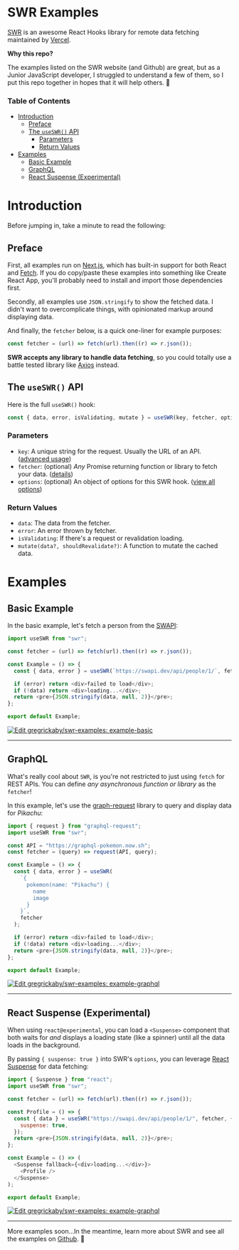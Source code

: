 # SWR Examples

[SWR](https://swr.now.sh/) is an awesome React Hooks library for remote data fetching maintained by [Vercel](https://vercel.com).

**Why this repo?**

The examples listed on the SWR website (and Github) are great, but as a Junior JavaScript developer, I struggled to understand a few of them, so I put this repo together in hopes that it will help others. 🍻

### Table of Contents

- [Introduction](#introduction)
  - [Preface](#preface)
  - [The `useSWR()` API](#the-useswr-api)
    - [Parameters](#parameters)
    - [Return Values](#return-values)
- [Examples](#examples)
  - [Basic Example](#basic-example)
  - [GraphQL](#graphql)
  - [React Suspense (Experimental)](#react-suspense-experimental)

# Introduction

Before jumping in, take a minute to read the following:

## Preface

First, all examples run on [Next.js](https://nextjs.org/), which has built-in support for both React and [Fetch](https://nextjs.org/blog/next-9-4#improved-built-in-fetch-support). If you do copy/paste these examples into something like Create React App, you'll probably need to install and import those dependencies first. 

Secondly, all examples use `JSON.stringify` to show the fetched data. I didn't want to overcomplicate things, with opinionated markup around displaying data.

And finally, the `fetcher` below, is a quick one-liner for example purposes:

```js
const fetcher = (url) => fetch(url).then((r) => r.json());
```

**SWR accepts any library to handle data fetching**, so you could totally use a battle tested library like [Axios](https://github.com/axios/axios) instead.


## The `useSWR()` API

Here is the full `useSWR()` hook:

```js
const { data, error, isValidating, mutate } = useSWR(key, fetcher, options);
```

### Parameters

- `key`: A unique string for the request. Usually the URL of an API. ([advanced usage](https://github.com/vercel/swr#conditional-fetching))
- `fetcher`: (optional) _Any_ Promise returning function or library to fetch your data. ([details](https://github.com/vercel/swr#data-fetching))
- `options`: (optional) An object of options for this SWR hook. ([view all options](https://github.com/vercel/swr#options))

### Return Values

- `data`: The data from the fetcher.
- `error`: An error thrown by fetcher.
- `isValidating`: If there's a request or revalidation loading.
- `mutate(data?, shouldRevalidate?)`: A function to mutate the cached data.

# Examples

## Basic Example

In the basic example, let's fetch a person from the [SWAPI](https://swapi.dev/):

```js
import useSWR from "swr";

const fetcher = (url) => fetch(url).then((r) => r.json());

const Example = () => {
  const { data, error } = useSWR(`https://swapi.dev/api/people/1/`, fetcher);

  if (error) return <div>failed to load</div>;
  if (!data) return <div>loading...</div>;
  return <pre>{JSON.stringify(data, null, 2)}</pre>;
};

export default Example;
```

[![Edit gregrickaby/swr-examples: example-basic](https://codesandbox.io/static/img/play-codesandbox.svg)](https://codesandbox.io/s/github/gregrickaby/swr-examples/tree/master/example-basic?fontsize=14&hidenavigation=1&theme=dark)

---

## GraphQL

What's really cool about `SWR`, is you're not restricted to just using `fetch` for REST APIs. You can define _any asynchronous function or library_ as the `fetcher`!

In this example, let's use the [graph-request](https://www.npmjs.com/package/graphql-request) library to query and display data for _Pikachu_:

```js
import { request } from "graphql-request";
import useSWR from "swr";

const API = "https://graphql-pokemon.now.sh";
const fetcher = (query) => request(API, query);

const Example = () => {
  const { data, error } = useSWR(
    `{
      pokemon(name: "Pikachu") {
        name
        image
      }
    }`,
    fetcher
  );

  if (error) return <div>failed to load</div>;
  if (!data) return <div>loading...</div>;
  return <pre>{JSON.stringify(data, null, 2)}</pre>;
};

export default Example;
```

[![Edit gregrickaby/swr-examples: example-graphql](https://codesandbox.io/static/img/play-codesandbox.svg)](https://codesandbox.io/s/github/gregrickaby/swr-examples/tree/master/example-graphql?fontsize=14&hidenavigation=1&theme=dark)

---

## React Suspense (Experimental)

When using `react@experimental`, you can load a `<Suspense>` component that both waits for _and_ displays a loading state (like a spinner) until all the data loads in the background.

By passing `{ suspense: true }` into SWR's `options`, you can leverage [React Suspense](https://reactjs.org/docs/concurrent-mode-suspense.html) for data fetching:

```js
import { Suspense } from "react";
import useSWR from "swr";

const fetcher = (url) => fetch(url).then((r) => r.json());

const Profile = () => {
  const { data } = useSWR("https://swapi.dev/api/people/1/", fetcher, {
    suspense: true,
  });
  return <pre>{JSON.stringify(data, null, 2)}</pre>;
};

const Example = () => (
  <Suspense fallback={<div>loading...</div>}>
    <Profile />
  </Suspense>
);

export default Example;
```

[![Edit gregrickaby/swr-examples: example-graphql](https://codesandbox.io/static/img/play-codesandbox.svg)](https://codesandbox.io/s/github/gregrickaby/swr-examples/tree/master/example-react-suspense?fontsize=14&hidenavigation=1&theme=dark)

---

More examples soon...In the meantime, learn more about SWR and see all the examples on [Github](https://github.com/vercel/swr). 🍻
